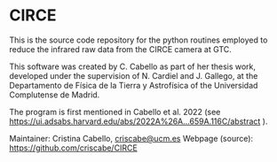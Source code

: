 # CIRCE

This is the source code repository for the python routines employed to reduce the infrared raw data from the CIRCE camera at GTC.

This software was created by C. Cabello as part of her thesis work, developed under the supervision of N. Cardiel and J. Gallego, at the Departamento de Física de la Tierra y Astrofísica of the Universidad Complutense de Madrid.

The program is first mentioned in Cabello et al. 2022 (see https://ui.adsabs.harvard.edu/abs/2022A%26A...659A.116C/abstract ).

Maintainer: Cristina Cabello, criscabe@ucm.es
Webpage (source): https://github.com/criscabe/CIRCE
